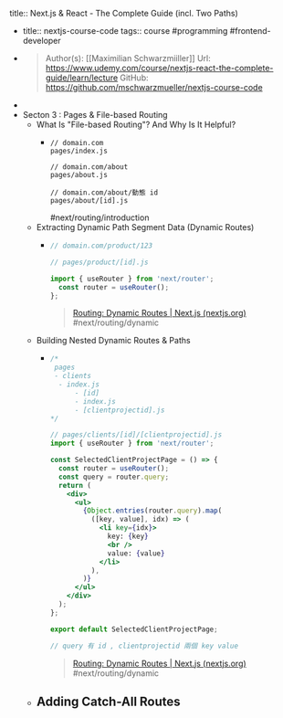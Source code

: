 title:: Next.js & React - The Complete Guide (incl. Two Paths)

- title:: nextjs-course-code
  tags:: course #programming #frontend-developer
- >Author(s): [[Maximilian Schwarzmiiller]]
  Url: https://www.udemy.com/course/nextjs-react-the-complete-guide/learn/lecture
  GitHub: https://github.com/mschwarzmueller/nextjs-course-code
-
- Secton 3 : Pages & File-based Routing
	- What Is "File-based Routing"? And Why Is It Helpful?
		- ```
		  // domain.com
		  pages/index.js
		  
		  // domain.com/about
		  pages/about.js
		  
		  // domain.com/about/動態 id
		  pages/about/[id].js
		  ```
		  #next/routing/introduction
	- Extracting Dynamic Path Segment Data (Dynamic Routes)
		- ```jsx
		  // domain.com/product/123
		  
		  // pages/product/[id].js
		  
		  import { useRouter } from 'next/router';
		    const router = useRouter();
		  };
		  ```
		  >[Routing: Dynamic Routes | Next.js (nextjs.org)](https://nextjs.org/docs/routing/dynamic-routes)
		  #next/routing/dynamic
	- Building Nested Dynamic Routes & Paths
		- ```jsx
		  /*
		   pages
		   - clients
		   	- index.js
		    	- [id]
		  		- index.js
		  		- [clientprojectid].js
		  */
		  
		  // pages/clients/[id]/[clientprojectid].js
		  import { useRouter } from 'next/router';
		  
		  const SelectedClientProjectPage = () => {
		    const router = useRouter();
		    const query = router.query;
		    return (
		      <div>
		        <ul>
		          {Object.entries(router.query).map(
		            ([key, value], idx) => (
		              <li key={idx}>
		                key: {key}
		                <br />
		                value: {value}
		              </li>
		            ),
		          )}
		        </ul>
		      </div>
		    );
		  };
		  
		  export default SelectedClientProjectPage;
		  
		  // query 有 id , clientprojectid 兩個 key value
		  ```
		  >[Routing: Dynamic Routes | Next.js (nextjs.org)](https://nextjs.org/docs/routing/dynamic-routes)
		  #next/routing/dynamic
	- Adding Catch-All Routes
		-
